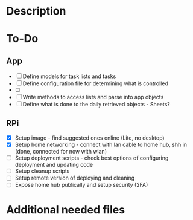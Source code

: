 # Description

# To-Do
## App
- [ ] Define models for task lists and tasks
- [ ] Define configuration file for determining what is controlled
- [ ] 
- [ ] Write methods to access lists and parse into app objects
- [ ] Define what is done to the daily retrieved objects - Sheets?
## RPi
- [X] Setup image - find suggested ones online (Lite, no desktop)
- [X] Setup home networking   - connect with lan cable to home hub, shh in (done, connected for now with wlan)
- [ ] Setup deployment scripts - check best options of configuring deployment and updating code
- [ ] Setup cleanup scripts
- [ ] Setup remote version of deploying and cleaning
- [ ] Expose home hub publically and setup security (2FA)

# Additional needed files
